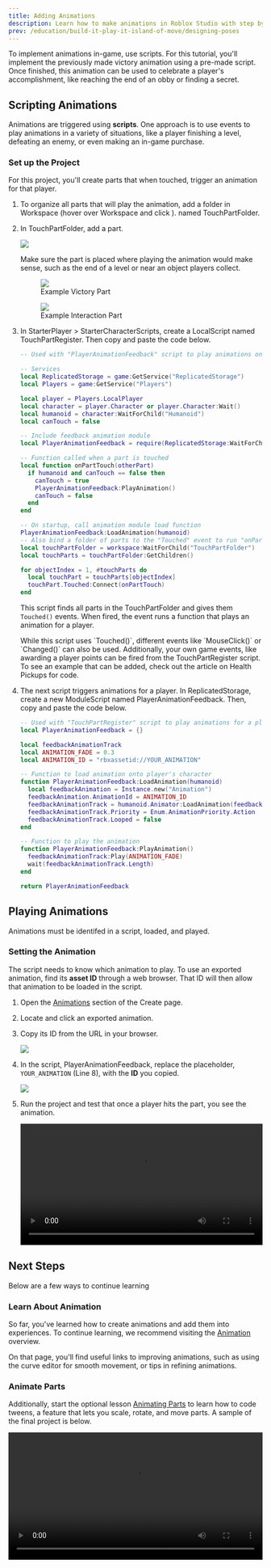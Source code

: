 ```yaml
---
title: Adding Animations
description: Learn how to make animations in Roblox Studio with step by step tutorials in this one hour challenge. Use scripts to add animations into an experience.
prev: /education/build-it-play-it-island-of-move/designing-poses
---
```


To implement animations in-game, use scripts. For this tutorial, you'll implement the previously made victory animation using a pre-made script. Once finished, this animation can be used to celebrate a player's accomplishment, like reaching the end of an obby or finding a secret.

## Scripting Animations

Animations are triggered using **scripts**. One approach is to use events to play animations in a variety of situations, like a player finishing a level, defeating an enemy, or even making an in-game purchase.

### Set up the Project

For this project, you'll create parts that when touched, trigger an animation for that player.

1. To organize all parts that will play the animation, add a folder in Workspace (hover over Workspace and click ). named TouchPartFolder.

2. In TouchPartFolder, add a part.

   <img src="../../assets/education/build-it-play-it-island-of-move-intermediate/bipi_t2_showPartsFolder.png" />

   Make sure the part is placed where playing the animation would make sense, such as the end of a level or near an object players collect.

   <GridContainer numColumns="2">
     <figure>
       <img src="../../assets/education/build-it-play-it-island-of-move-intermediate/bipi_t2_touchedPartExamples_obby.jpg" />
       <figcaption>Example Victory Part</figcaption>
     </figure>
     <figure>
       <img src="../../assets/education/build-it-play-it-island-of-move-intermediate/bipi_t2_touchedPartExamples_treasure.jpg" />
       <figcaption>Example Interaction Part</figcaption>
     </figure>
   </GridContainer>

3. In StarterPlayer > StarterCharacterScripts, create a LocalScript named TouchPartRegister. Then copy and paste the code below.

   ```lua
   -- Used with "PlayerAnimationFeedback" script to play animations on part touches

   -- Services
   local ReplicatedStorage = game:GetService("ReplicatedStorage")
   local Players = game:GetService("Players")

   local player = Players.LocalPlayer
   local character = player.Character or player.Character:Wait()
   local humanoid = character:WaitForChild("Humanoid")
   local canTouch = false

   -- Include feedback animation module
   local PlayerAnimationFeedback = require(ReplicatedStorage:WaitForChild("PlayerAnimationFeedback"))

   -- Function called when a part is touched
   local function onPartTouch(otherPart)
     if humanoid and canTouch == false then
       canTouch = true
       PlayerAnimationFeedback:PlayAnimation()
       canTouch = false
     end
   end

   -- On startup, call animation module load function
   PlayerAnimationFeedback:LoadAnimation(humanoid)
   -- Also bind a folder of parts to the "Touched" event to run "onPartTouch()"
   local touchPartFolder = workspace:WaitForChild("TouchPartFolder")
   local touchParts = touchPartFolder:GetChildren()

   for objectIndex = 1, #touchParts do
     local touchPart = touchParts[objectIndex]
     touchPart.Touched:Connect(onPartTouch)
   end
   ```

   This script finds all parts in the TouchPartFolder and gives them `Touched()` events. When fired, the event runs a function that plays an animation for a player.

    <Alert severity="info">
    While this script uses `Touched()`, different events like `MouseClick()` or `Changed()` can also be used. Additionally, your own game events, like awarding a player points can be fired from the TouchPartRegister script. To see an example that can be added, check out the article on Health Pickups for code.
    </Alert>

4. The next script triggers animations for a player. In ReplicatedStorage, create a new ModuleScript named PlayerAnimationFeedback. Then, copy and paste the code below.

   ```lua
   -- Used with "TouchPartRegister" script to play animations for a player
   local PlayerAnimationFeedback = {}

   local feedbackAnimationTrack
   local ANIMATION_FADE = 0.3
   local ANIMATION_ID = "rbxassetid://YOUR_ANIMATION"

   -- Function to load animation onto player's character
   function PlayerAnimationFeedback:LoadAnimation(humanoid)
     local feedbackAnimation = Instance.new("Animation")
     feedbackAnimation.AnimationId = ANIMATION_ID
     feedbackAnimationTrack = humanoid.Animator:LoadAnimation(feedbackAnimation)
     feedbackAnimationTrack.Priority = Enum.AnimationPriority.Action
     feedbackAnimationTrack.Looped = false
   end

   -- Function to play the animation
   function PlayerAnimationFeedback:PlayAnimation()
     feedbackAnimationTrack:Play(ANIMATION_FADE)
     wait(feedbackAnimationTrack.Length)
   end

   return PlayerAnimationFeedback

   ```

## Playing Animations

Animations must be identifed in a script, loaded, and played.

### Setting the Animation

The script needs to know which animation to play. To use an exported animation, find its **asset ID** through a web browser. That ID will then allow that animation to be loaded in the script.

1. Open the <a href="https://www.roblox.com/develop?View=24" target="_blank" rel="noopener">Animations</a> section of the Create page.

2. Locate and click an exported animation.

3. Copy its ID from the URL in your browser.

   <img src="../../assets/education/build-it-play-it-island-of-move-intermediate/ccs2020_t2_exportedAnimationWeb_alt.png" />

4. In the script, PlayerAnimationFeedback, replace the placeholder, `YOUR_ANIMATION` (Line 8), with the **ID** you copied.

   <img src="../../assets/education/build-it-play-it-island-of-move-intermediate/showAnimationIDScript.gif" />

5. Run the project and test that once a player hits the part, you see the animation.

   <video controls src="../../assets/education/build-it-play-it-island-of-move-intermediate/victoryPose_finalSingleObbyExample_web.mp4" width="100%"></video>

## Next Steps

Below are a few ways to continue learning

### Learn About Animation

So far, you've learned how to create animations and add them into experiences. To continue learning, we recommend visiting the [Animation](../../animation/index.md) overview.

On that page, you'll find useful links to improving animations, such as using the curve editor for smooth movement, or tips in refining animations.

### Animate Parts

Additionally, start the optional lesson [Animating Parts](../../education/build-it-play-it-island-of-move/animating-parts.md) to learn how to code tweens, a feature that lets you scale, rotate, and move parts. A sample of the final project is below.

<video controls src="../../assets/education/build-it-play-it-island-of-move-intermediate/exampleProject_tweeningButtonDoor.mp4" width="100%"></video>
